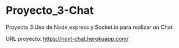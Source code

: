 # Proyecto_3-Chat
Proyecto 3:Uso de Node,express y Socket.io para realizar un Chat

URL proyecto: https://next-chat.herokuapp.com/
